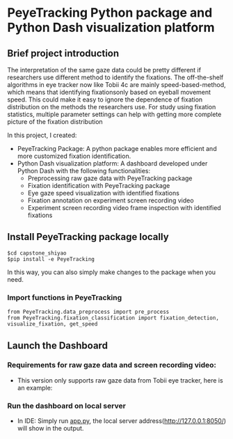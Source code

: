 # PeyeTracking Python package and Python Dash visualization platform

## Brief project introduction
The interpretation of the same gaze data could be pretty different if researchers use different method to identify the fixations. The off-the-shelf algorithms in eye tracker now like Tobii 4c are mainly speed-based-method, which means that identifying fixationsonly based on eyeball movement speed. This could make it easy to ignore the dependence of fixation distribution on the methods the researchers use. For study using fixation statistics, multiple parameter settings can help with
getting more complete picture of the fixation distribution

In this project, I created:
* PeyeTracking Package: A python package enables more efficient and more customized fixation identification.
* Python Dash visualization platform: A dashboard developed under Python Dash with the following functionalities:
  * Preprocessing raw gaze data with PeyeTracking package
  * Fixation identification with PeyeTracking package
  * Eye gaze speed visualization with identified fixations
  * Fixation annotation on experiment screen recording video
  * Experiment screen recording video frame inspection with identified fixations

## Install PeyeTracking package locally

```
$cd capstone_shiyao
$pip install -e PeyeTracking
```

In this way, you can also simply make changes to the package when you need.

### Import functions in PeyeTracking
```
from PeyeTracking.data_preprocess import pre_process
from PeyeTracking.fixation_classification import fixation_detection, visualize_fixation, get_speed
```
## Launch the Dashboard
### Requirements for raw gaze data and screen recording video:
* This version only supports raw gaze data from Tobii eye tracker, here is an example:

### Run the dashboard on local server
* In IDE: Simply run [app.py](https://github.com/shiyaol/capstone_shiyao/blob/main/gaze_app/app.py), the local server address(http://127.0.0.1:8050/) will show in the output.

